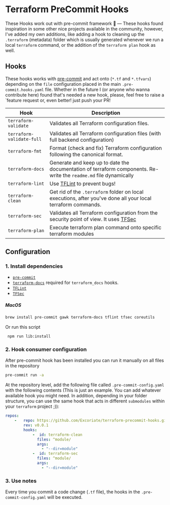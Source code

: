 # Terraform PreCommit Hooks
These Hooks work out with pre-commit framework 🚀 — These hooks found inspiration in some other nice projects available in the community, however, I've added my own additions, like adding a hook to cleaning up the `.terraform` (metadata) folder which is usually generated whenever we run a local `terraform` command, or the addition of the `terraform plan` hook as well.

## Hooks

These hooks works with  [pre-commit](https://pre-commit.com/) and act onto (`*.tf` and `*.tfvars`) depending on the `file` configuration placed in the main `.pre-commit.hooks.yaml` file. Whether in the future I (or anyone who wanna contribute here) found that's needed a new hook, please, feel free to raise a `feature request or, even better! just push your PR!

| Hook                                              | Description                                                                                                                |
| ------------------------------------------------ | -------------------------------------------------------------------------------------------------------------------------- |
| `terraform-validate`                             | Validates all Terraform configuration files.                                                                               |
| `terraform-validate-full`                             | Validates all Terraform configuration files (with full backend configuration)                                                                              |
| `terraform-fmt`                                  | Format (check and fix) Terraform configuration following the canonical format.                                                          |
| `terraform-docs`                                 | Generate and keep up to date the documentation of terraform components. Re-write the `readme.md` file dynamically                                                      |
| `terraform-lint`                               | Use [TFLint](https://github.com/terraform-linters/tflint) to prevent bugs!                           |
| `terraform-clean`                                 | Get rid of the `.terraform` folder on local executions, after you've done all your local terraform commands. |
| `terraform-sec`                            | Validates all Terraform configuration from the security point of view. It uses [TFSec](https://github.com/liamg/tfsec)                       |
| `terraform-plan`                                | Execute terraform plan command onto specific terraform modules |

## Configuration
### 1. Install dependencies

* [`pre-commit`](https://pre-commit.com/#install)
* [`terraform-docs`](https://github.com/terraform-docs/terraform-docs) required for `terraform_docs` hooks.
* [`TFLint`](https://github.com/terraform-linters/tflint)
* [`TFSec`](https://github.com/liamg/tfsec)

##### MacOS

```bash
brew install pre-commit gawk terraform-docs tflint tfsec coreutils
```
Or run this script
```bash
 npm run lib:install
```


### 2. Hook consumer configuration

After pre-commit hook has been installed you can run it manually on all files in the repository

```bash
pre-commit run -a
```

At the repository level, add the following file called `.pre-commit-config.yaml` with the following contents (This is just an example. You can add whatever available hook you might need. In addition, depending in your folder structure, you can use the same hook that acts in different `submodules` within your `terraform` project ;)):

```yaml
repos:
    -   repo: https://github.com/Excoriate/terraform-precommit-hooks.git
        rev: v0.0.1
        hooks:
            -  id: terraform-clean
              files: ^module/
              args:
                - "--dir=module"
            -  id: terraform-sec
              files: ^module/
              args:
                - "--dir=module"

```

### 3. Use notes
Every time you commit a code change (`.tf` file), the hooks in the `.pre-commit-config.yaml` will be executed.